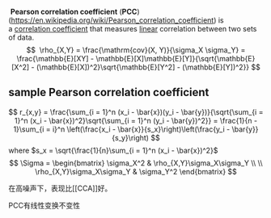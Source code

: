  **Pearson correlation coefficient** (**PCC**)(https://en.wikipedia.org/wiki/Pearson_correlation_coefficient) is a [correlation coefficient](https://en.wikipedia.org/wiki/Correlation_coefficient "Correlation coefficient") that measures [linear](https://en.wikipedia.org/wiki/Linear "Linear") correlation between two sets of data.
 $$
 \rho_{X,Y} = \frac{\mathrm{cov}(X, Y)}{\sigma_X \sigma_Y} = \frac{\mathbb{E}[XY] - \mathbb{E}[X]\mathbb{E}[Y]}{\sqrt{\mathbb{E}[X^2] - (\mathbb{E}[X])^2}\sqrt{\mathbb{E}[Y^2] - (\mathbb{E}[Y])^2}}
$$
## sample Pearson correlation coefficient
$$
r_{x,y} = \frac{\sum_{i = 1}^n (x_i - \bar{x})(y_i - \bar{y})}{\sqrt{\sum_{i = 1}^n (x_i - \bar{x})^2}\sqrt{\sum_{i = 1}^n (y_i - \bar{y})^2}} = \frac{1}{n - 1}\sum_{i = i}^n \left(\frac{x_i - \bar{x}}{s_x}\right)\left(\frac{y_i - \bar{y}}{s_y}\right)
$$
where $s_x = \sqrt{\frac{1}{n}\sum_{i = 1}^n (x_i - \bar{x})^2}$
$$
\Sigma = \begin{bmatrix}
	\sigma_X^2  & \rho_{X,Y}\sigma_X\sigma_Y \\ \\
    \rho_{X,Y}\sigma_X\sigma_Y  & \sigma_Y^2
\end{bmatrix}
$$

在高噪声下，表现比[[CCA]]好。

PCC有线性变换不变性


